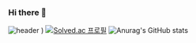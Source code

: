 ### Hi there 👋

<!--
**songhee1/songhee1** is a ✨ _special_ ✨ repository because its `README.md` (this file) appears on your GitHub profile.

Here are some ideas to get you started:

- 🔭 I’m currently working on ...
- 🌱 I’m currently learning ...
- 👯 I’m looking to collaborate on ...
- 🤔 I’m looking for help with ...
- 💬 Ask me about ...
- 📫 How to reach me: ...
- 😄 Pronouns: ...
- ⚡ Fun fact: ...
-->
![header](https://capsule-render.vercel.app/api?type=slice&color=gradient&height=300&section=header&text=hi%20i'm%20songhee!&fontSize=90&animation=fadeIn&theme=radical)
)
[![Solved.ac
프로필](http://mazassumnida.wtf/api/generate_badge?boj=songhee1)](https://solved.ac/songhee1)
![Anurag's GitHub stats](https://github-readme-stats.vercel.app/api?username=songhee1&show_icons=true&theme=jolly)
